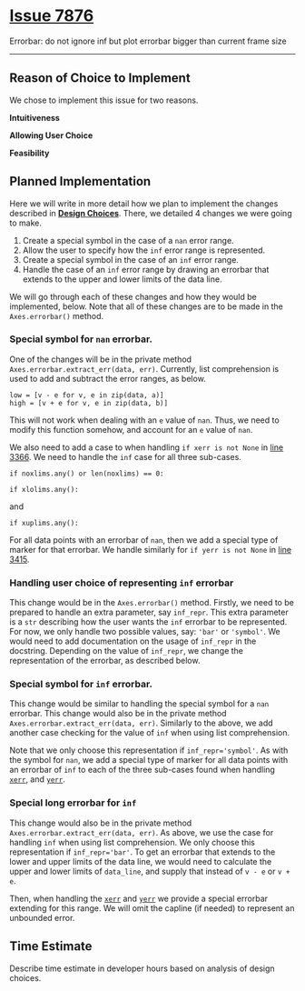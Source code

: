 # [Issue 7876](https://github.com/matplotlib/matplotlib/issues/7876) #

Errorbar: do not ignore inf but plot errorbar bigger than current frame size

----------------------------------------------------

## Reason of Choice to Implement ##

We chose to implement this issue for two reasons.

**Intuitiveness**

**Allowing User Choice**

**Feasibility**

## Planned Implementation ##

Here we will write in more detail how we plan to implement the changes described in [**Design Choices**](./7876.md). There, we detailed 4 changes we were going to make.

1. Create a special symbol in the case of a `nan` error range.
2. Allow the user to specify how the `inf` error range is represented.
3. Create a special symbol in the case of an `inf` error range.
4. Handle the case of an `inf` error range by drawing an errorbar that extends to the upper and lower limits of the data line.

We will go through each of these changes and how they would be implemented, below. Note that all of these changes are to be made in the `Axes.errorbar()` method.

### Special symbol for `nan` errorbar. ###

One of the changes will be in the private method `Axes.errorbar.extract_err(data, err)`. Currently, list comprehension is used to add and subtract the error ranges, as below.

```
low = [v - e for v, e in zip(data, a)]
high = [v + e for v, e in zip(data, b)]
```

This will not work when dealing with an `e` value of `nan`. Thus, we need to modify this function somehow, and account for an `e` value of `nan`.

We also need to add a case to when handling `if xerr is not None` in [line 3366](https://github.com/matplotlib/matplotlib/blob/master/lib/matplotlib/axes/_axes.py#L3366). We need to handle the `inf` case for all three sub-cases.

```
if noxlims.any() or len(noxlims) == 0:
```
```
if xlolims.any():
```
and
```
if xuplims.any():
```
For all data points with an errorbar of `nan`, then we add a special type of marker for that errorbar. We handle similarly for `if yerr is not None` in [line 3415](https://github.com/matplotlib/matplotlib/blob/master/lib/matplotlib/axes/_axes.py#L3415).

### Handling user choice of representing `inf` errorbar ###

This change would be in the `Axes.errorbar()` method. Firstly, we need to be prepared to handle an extra parameter, say `inf_repr`. This extra parameter is a `str` describing how the user wants the `inf` errorbar to be represented. For now, we only handle two possible values, say: `'bar'` or `'symbol'`. We would need to add documentation on the usage of `inf_repr` in the docstring. Depending on the value of `inf_repr`, we change the representation of the errorbar, as described below.

### Special symbol for `inf` errorbar. ###

This change would be similar to handling the special symbol for a `nan` errorbar. This change would also be in the private method `Axes.errorbar.extract_err(data, err)`. Similarly to the above, we add another case checking for the value of `inf` when using list comprehension.

Note that we only choose this representation if `inf_repr='symbol'`. As with the symbol for `nan`, we add a special type of marker for all data points with an errorbar of `inf` to each of the three sub-cases found when handling [`xerr`](https://github.com/matplotlib/matplotlib/blob/master/lib/matplotlib/axes/_axes.py#L3366), and [`yerr`](https://github.com/matplotlib/matplotlib/blob/master/lib/matplotlib/axes/_axes.py#L3415).

### Special long errorbar for `inf` ###

This change would also be in the private method `Axes.errorbar.extract_err(data, err)`. As above, we use the case for handling `inf` when using list comprehension. We only choose this representation if `inf_repr='bar'`. To get an errorbar that extends to the lower and upper limits of the data line, we would need to calculate the upper and lower limits of `data_line`, and supply that instead of `v - e` or `v + e`. 

Then, when handling the [`xerr`](https://github.com/matplotlib/matplotlib/blob/master/lib/matplotlib/axes/_axes.py#L3366) and [`yerr`](https://github.com/matplotlib/matplotlib/blob/master/lib/matplotlib/axes/_axes.py#L3415) we provide a special errorbar extending for this range. We will omit the capline (if needed) to represent an unbounded error.

## Time Estimate

Describe time estimate in developer hours based on analysis of design choices.